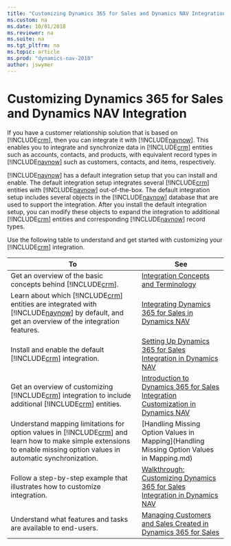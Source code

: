 ```yaml
---
title: "Customizing Dynamics 365 for Sales and Dynamics NAV Integration"
ms.custom: na
ms.date: 10/01/2018
ms.reviewer: na
ms.suite: na
ms.tgt_pltfrm: na
ms.topic: article
ms.prod: "dynamics-nav-2018"
author: jswymer
---
```

# Customizing Dynamics 365 for Sales and Dynamics NAV Integration
If you have a customer relationship solution that is based on [!INCLUDE[crm](includes/crm_md.md)], then you can integrate it with [!INCLUDE[navnow](includes/navnow_md.md)]. This enables you to integrate and synchronize data in [!INCLUDE[crm](includes/crm_md.md)] entities such as accounts, contacts, and products, with equivalent record types in [!INCLUDE[navnow](includes/navnow_md.md)] such as customers, contacts, and items, respectively.  

 [!INCLUDE[navnow](includes/navnow_md.md)] has a default integration setup that you can install and enable. The default integration setup integrates several [!INCLUDE[crm](includes/crm_md.md)] entities with [!INCLUDE[navnow](includes/navnow_md.md)] out-of-the-box. The default integration setup includes several objects in the [!INCLUDE[navnow](includes/navnow_md.md)] database that are used to support the integration. After you install the default integration setup, you can modify these objects to expand the integration to additional [!INCLUDE[crm](includes/crm_md.md)] entities and corresponding [!INCLUDE[navnow](includes/navnow_md.md)] record types.  

 Use the following table to understand and get started with customizing your [!INCLUDE[crm](includes/crm_md.md)] integration.  

|**To**|**See**|  
|------------|-------------|  
|Get an overview of the basic concepts behind [!INCLUDE[crm](includes/crm_md.md)].|[Integration Concepts and Terminology](Dynamics-CRM-Integration-Concepts-and-Terminology.md)|
|Learn about which [!INCLUDE[crm](includes/crm_md.md)] entities are integrated with [!INCLUDE[navnow](includes/navnow_md.md)] by default, and get an overview of the integration features.|[Integrating Dynamics 365 for Sales in Dynamics NAV](Integrating-Dynamics-CRM-in-Dynamics-NAV.md)|  
|Install and enable the default [!INCLUDE[crm](includes/crm_md.md)] integration.|[Setting Up Dynamics 365 for Sales Integration in Dynamics NAV](Setting-Up-Dynamics-CRM-Integration.md)|
|Get an overview of customizing [!INCLUDE[crm](includes/crm_md.md)] integration to include additional [!INCLUDE[crm](includes/crm_md.md)] entities.|[Introduction to Dynamics 365 for Sales Integration Customization in Dynamics NAV](Introduction-to-Dynamics-CRM-Integration-Customization-in-Dynamics-NAV.md)|  
|Understand mapping limitations for option values in [!INCLUDE[crm](includes/crm_md.md)] and learn how to make simple extensions to enable missing option values in automatic synchronization.|[Handling Missing Option Values in Mapping](Handling Missing Option Values in Mapping.md)|
|Follow a step-by-step example that illustrates how to customize integration.|[Walkthrough: Customizing Dynamics 365 for Sales Integration in Dynamics NAV](Walkthrough--Customizing-Microsoft-Dynamics-CRM-Integration-in-Dynamics-NAV.md)|
|Understand what features and tasks are available to end-users.|[Managing Customers and Sales Created in Dynamics 365 for Sales](/dynamics-nav-app/marketing-integrate-dynamicscrm)|
